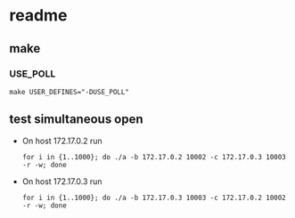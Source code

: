 # readme

## make

### USE_POLL

    make USER_DEFINES="-DUSE_POLL"

## test simultaneous open

- On host 172.17.0.2 run

      for i in {1..1000}; do ./a -b 172.17.0.2 10002 -c 172.17.0.3 10003 -r -w; done

- On host 172.17.0.3 run

      for i in {1..1000}; do ./a -b 172.17.0.3 10003 -c 172.17.0.2 10002 -r -w; done

